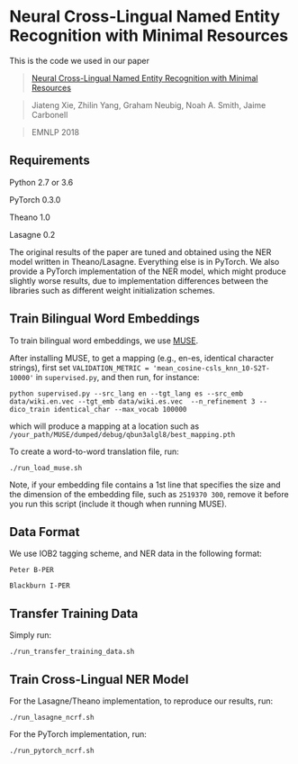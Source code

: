 # Neural Cross-Lingual Named Entity Recognition with Minimal Resources

This is the code we used in our paper
>[Neural Cross-Lingual Named Entity Recognition with Minimal Resources](https://arxiv.org/abs/1808.09861)

>Jiateng Xie, Zhilin Yang, Graham Neubig, Noah A. Smith, Jaime Carbonell

>EMNLP 2018

## Requirements

Python 2.7 or 3.6

PyTorch 0.3.0

Theano 1.0

Lasagne 0.2

The original results of the paper are tuned and obtained using the NER model written in Theano/Lasagne. Everything else is in PyTorch. We also provide a PyTorch implementation of the NER model, which might produce slightly worse results, due to implementation differences between the libraries such as different weight initialization schemes.

## Train Bilingual Word Embeddings

To train bilingual word embeddings, we use [MUSE](https://github.com/facebookresearch/MUSE).

After installing MUSE, to get a mapping (e.g., en-es, identical character strings), first set ``VALIDATION_METRIC = 'mean_cosine-csls_knn_10-S2T-10000'`` in ``supervised.py``, and then run, for instance:

``python supervised.py --src_lang en --tgt_lang es --src_emb data/wiki.en.vec --tgt_emb data/wiki.es.vec  --n_refinement 3 --dico_train identical_char --max_vocab 100000``

which will produce a mapping at a location such as ``/your_path/MUSE/dumped/debug/qbun3algl8/best_mapping.pth``

To create a word-to-word translation file, run:

``./run_load_muse.sh``

Note, if your embedding file contains a 1st line that specifies the size and the dimension of the embedding file, such as ``2519370 300``, remove it before you run this script (include it though when running MUSE).

## Data Format

We use IOB2 tagging scheme, and NER data in the following format:

``Peter B-PER``

``Blackburn I-PER``

## Transfer Training Data

Simply run:

``./run_transfer_training_data.sh``

## Train Cross-Lingual NER Model

For the Lasagne/Theano implementation, to reproduce our results, run:

``./run_lasagne_ncrf.sh``

For the PyTorch implementation, run:

``./run_pytorch_ncrf.sh``
